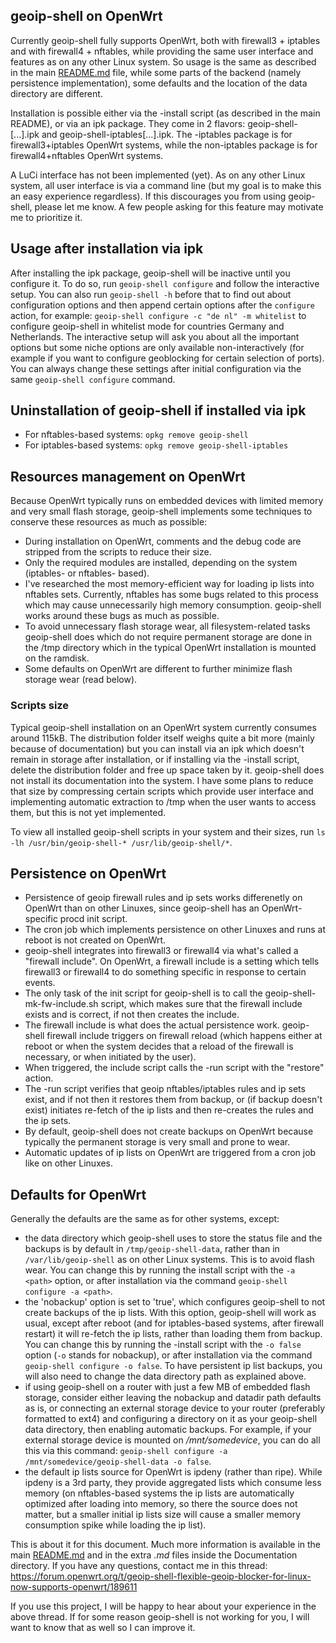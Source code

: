 ## geoip-shell on OpenWrt

Currently geoip-shell fully supports OpenWrt, both with firewall3 + iptables and with firewall4 + nftables, while providing the same user interface and features as on any other Linux system. So usage is the same as described in the main [README.md](/README.md) file, while some parts of the backend (namely persistence implementation), some defaults and the location of the data directory are different.

Installation is possible either via the -install script (as described in the main README), or via an ipk package. They come in 2 flavors: geoip-shell-[...].ipk and geoip-shell-iptables[...].ipk. The -iptables package is for firewall3+iptables OpenWrt systems, while the non-iptables package is for firewall4+nftables OpenWrt systems.

A LuCi interface has not been implemented (yet). As on any other Linux system, all user interface is via a command line (but my goal is to make this an easy experience regardless). If this discourages you from using geoip-shell, please let me know. A few people asking for this feature may motivate me to prioritize it.

## Usage after installation via ipk
After installing the ipk package, geoip-shell will be inactive until you configure it. To do so, run `geoip-shell configure` and follow the interactive setup. You can also run `geoip-shell -h` before that to find out about configuration options and then append certain options after the `configure` action, for example: `geoip-shell configure -c "de nl" -m whitelist` to configure geoip-shell in whitelist mode for countries Germany and Netherlands. The interactive setup will ask you about all the important options but some niche options are only available non-interactively (for example if you want to configure geoblocking for certain selection of ports). You can always change these settings after initial configuration via the same `geoip-shell configure` command.

## Uninstallation of geoip-shell if installed via ipk
- For nftables-based systems: `opkg remove geoip-shell`
- For iptables-based systems: `opkg remove geoip-shell-iptables`

## Resources management on OpenWrt
Because OpenWrt typically runs on embedded devices with limited memory and very small flash storage, geoip-shell implements some techniques to conserve these resources as much as possible:
- During installation on OpenWrt, comments and the debug code are stripped from the scripts to reduce their size.
- Only the required modules are installed, depending on the system (iptables- or nftables- based).
- I've researched the most memory-efficient way for loading ip lists into nftables sets. Currently, nftables has some bugs related to this process which may cause unnecessarily high memory consumption. geoip-shell works around these bugs as much as possible.
- To avoid unnecessary flash storage wear, all filesystem-related tasks geoip-shell does which do not require permanent storage are done in the /tmp directory which in the typical OpenWrt installation is mounted on the ramdisk.
- Some defaults on OpenWrt are different to further minimize flash storage wear (read below).

### Scripts size
Typical geoip-shell installation on an OpenWrt system currently consumes around 115kB. The distribution folder itself weighs quite a bit more (mainly because of documentation) but you can install via an ipk which doesn't remain in storage after installation, or if installing via the -install script, delete the distribution folder and free up space taken by it. geoip-shell does not install its documentation into the system.
I have some plans to reduce that size by compressing certain scripts which provide user interface and implementing automatic extraction to /tmp when the user wants to access them, but this is not yet implemented.

To view all installed geoip-shell scripts in your system and their sizes, run `ls -lh /usr/bin/geoip-shell-* /usr/lib/geoip-shell/*`.

## Persistence on OpenWrt
- Persistence of geoip firewall rules and ip sets works differenetly on OpenWrt than on other Linuxes, since geoip-shell has an OpenWrt-specific procd init script.
- The cron job which implements persistence on other Linuxes and runs at reboot is not created on OpenWrt.
- geoip-shell integrates into firewall3 or firewall4 via what's called a "firewall include". On OpenWrt, a firewall include is a setting which tells firewall3 or firewall4 to do something specific in response to certain events.
- The only task of the init script for geoip-shell is to call the geoip-shell-mk-fw-include.sh script, which makes sure that the firewall include exists and is correct, if not then creates the include.
- The firewall include is what does the actual persistence work. geoip-shell firewall include triggers on firewall reload (which happens either at reboot or when the system decides that a reload of the firewall is necessary, or when initiated by the user).
- When triggered, the include script calls the -run script with the "restore" action.
- The -run script verifies that geoip nftables/iptables rules and ip sets exist, and if not then it restores them from backup, or (if backup doesn't exist) initiates re-fetch of the ip lists and then re-creates the rules and the ip sets.
- By default, geoip-shell does not create backups on OpenWrt because typically the permanent storage is very small and prone to wear.
- Automatic updates of ip lists on OpenWrt are triggered from a cron job like on other Linuxes.

## Defaults for OpenWrt
Generally the defaults are the same as for other systems, except:
- the data directory which geoip-shell uses to store the status file and the backups is by default in `/tmp/geoip-shell-data`, rather than in `/var/lib/geoip-shell` as on other Linux systems. This is to avoid flash wear. You can change this by running the install script with the `-a <path>` option, or after installation via the command `geoip-shell configure -a <path>`.
- the 'nobackup' option is set to 'true', which configures geoip-shell to not create backups of the ip lists. With this option, geoip-shell will work as usual, except after reboot (and for iptables-based systems, after firewall restart) it will re-fetch the ip lists, rather than loading them from backup. You can change this by running the -install script with the `-o false` option (`-o` stands for nobackup), or after installation via the command `geoip-shell configure -o false`. To have persistent ip list backups, you will also need to change the data directory path as explained above.
- if using geoip-shell on a router with just a few MB of embedded flash storage, consider either leaving the nobackup and datadir path defaults as is, or connecting an external storage device to your router (preferably formatted to ext4) and configuring a directory on it as your geoip-shell data directory, then enabling automatic backups. For example, if your external storage device is mounted on _/mnt/somedevice_, you can do all this via this command: `geoip-shell configure -a /mnt/somedevice/geoip-shell-data -o false`.
- the default ip lists source for OpenWrt is ipdeny (rather than ripe). While ipdeny is a 3rd party, they provide aggregated lists which consume less memory (on nftables-based systems the ip lists are automatically optimized after loading into memory, so there the source does not matter, but a smaller initial ip lists size will cause a smaller memory consumption spike while loading the ip list).

This is about it for this document. Much more information is available in the main [README.md](/README.md) and in the extra _.md_ files inside the Documentation directory. If you have any questions, contact me in this thread:
https://forum.openwrt.org/t/geoip-shell-flexible-geoip-blocker-for-linux-now-supports-openwrt/189611

If you use this project, I will be happy to hear about your experience in the above thread. If for some reason geoip-shell is not working for you, I will want to know that as well so I can improve it.


